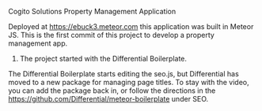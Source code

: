Cogito Solutions Property Management Application

Deployed at https://ebuck3.meteor.com this application was built in Meteor JS.
This is the first commit of this project to develop a property management app.

1. The project started with the Differential Boilerplate.



The Differential Boilerplate starts editing the seo.js, but Differential has moved to a new package for managing page titles.  To stay with the video, you can add the package back in, or follow the directions in the 
https://github.com/Differential/meteor-boilerplate  under SEO.


